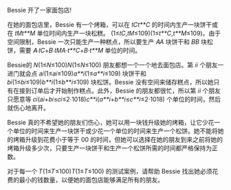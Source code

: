 Bessie 开了一家面包店!

在她的面包店里，Bessie 有一个烤箱，可以在 𝑡𝐶*t**C* 的时间内生产一块饼干或在 𝑡𝑀*t**M* 单位时间内生产一块松糕。 (1≤𝑡𝐶,𝑡𝑀≤109)(1≤*t**C*,*t**M*≤109)。由于空间限制，Bessie 一次只能生产一种糕点，所以要生产 𝐴*A* 块饼干和 𝐵*B* 块松饼，需要 𝐴⋅𝑡𝐶+𝐵⋅𝑡𝑀*A*⋅*t**C*+*B*⋅*t**M* 单位的时间。

Bessie的 𝑁(1≤𝑁≤100)*N*(1≤*N*≤100) 朋友都想一个一个地去面包店。第 𝑖*i* 个朋友一进门就会点 𝑎𝑖(1≤𝑎𝑖≤109)*a**i*(1≤*a**i*≤109) 块饼干和 𝑏𝑖(1≤𝑏𝑖≤109)*b**i*(1≤*b**i*≤109) 块松饼。Bessie 没有空间来储存糕点，所以她只有在接到订单后才开始制作糕点。此外，Bessie 的朋友都很忙，所以第 𝑖*i* 个朋友只愿意等 𝑐𝑖(𝑎𝑖+𝑏𝑖≤𝑐𝑖≤2⋅1018)*c**i*(*a**i*+*b**i*≤*c**i*≤2⋅1018) 个单位的时间，然后就伤心地离开。

Bessie 真的不希望她的朋友们伤心，她可以用一块钱升级她的烤箱，让它少花一个单位的时间来生产一块饼干或少花一个单位的时间来生产一个松饼。她不能将她的烤箱升级到花费小于等于 00 的时间，但她可以选择在她的朋友到来之前将她的烤箱升级多少次，只要生产一块饼干和生产一个松饼所需的时间都严格保持为正数。

对于每一个 𝑇(1≤𝑇≤100)*T*(1≤*T*≤100) 的测试案例，请帮助 Bessie 找出她必须花费的最小的钱数量，以便她的面包店能够满足所有的朋友。